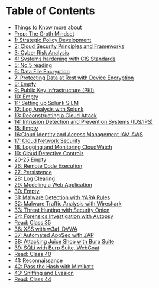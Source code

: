 # Table of Contents

- [Things to Know more about](ReadmeT.md)
- [Prep: The Groth Mindset](/Readings/Prep:GrowthMinset.md)
- [1: Strategic Policy Development](Read1.md)  <!-- Link to 'Read: Class 1' document -->
- [2: Cloud Security Principles and Frameworks](Read2.md)  <!-- Link to 'Read: Class 2' document -->
- [3: Cyber Risk Analysis](Read3.md)  <!-- Link to 'Read: Class 3' document -->
- [4: Systems hardening with CIS Standards](Read4.md)  <!-- Link to 'Read: Class 4' document -->
- [5: No 5 reading](Read5.md)  <!-- Link to 'Read: Class 5' document -->
- [6: Data File Encryption](Read6.md)  <!-- Link to 'Read: Class 6' document -->
- [7: Protecting Data at Rest with Device Encryption](Read7.md)  <!-- Link to 'Read: Class 7' document -->
- [8: Empty](Read8.md)  <!-- Link to 'Read: Class 8' document -->
- [9: Public Key Infrastructure (PKI)](Read9.md)  <!-- Link to 'Read: Class 9' document -->
- [10: Empty](Read10.md)  <!-- Link to 'Read: Class 10' document -->
- [11: Setting up Splunk SIEM](Read11.md)  <!-- Link to 'Read: Class 11' document -->
- [12: Log Analysis with Splunk](Read12.md)  <!-- Link to 'Read: Class 12' document -->
- [13: Reconstructing a Cloud Attack](Read13.md)  <!-- Link to 'Read: Class 13' document -->
- [14: Intrusion Detection and Prevention Systems (IDS/IPS)](Read14.md)  <!-- Link to 'Read: Class 14' document -->
- [15: Empty](Read15.md)  <!-- Link to 'Read: Class 15' document -->
- [16:Cloud Identity and Access Management IAM AWS](Read16.md)  <!-- Link to 'Read: Class 16' document -->
- [17: Cloud Network Security](Read17.md)  <!-- Link to 'Read: Class 17' document -->
- [18: Logging and Monitoring CloudWatch](Read18.md)  <!-- Link to 'Read: Class 18' document -->
- [19: Cloud Detective Controls](Read19.md)  <!-- Link to 'Read: Class 19' document -->
- [20-25 Empty](Read20.md)  <!-- Link to 'Read: Class 20' document -->
- [26: Remote Code Execution](Read26.md)  <!-- Link to 'Read: Class 26' document -->
- [27: Persistence](Read27.md)  <!-- Link to 'Read: Class 27' document -->
- [28: Log Clearing](Read28.md)  <!-- Link to 'Read: Class 28' document -->
- [29: Modeling a Web Application](Read29.md)  <!-- Link to 'Read: Class 29' document -->
- [30: Empty](Read30.md)  <!-- Link to 'Read: Class 30' document -->
- [31: Malware Detection with YARA Rules](Read31.md)  <!-- Link to 'Read: Class 31' document -->
- [32: Malware Traffic Analysis with Wireshark](Read32.md)  <!-- Link to 'Read: Class 32' document -->
- [33: Threat Hunting with Security Onion](Read33.md)  <!-- Link to 'Read: Class 33' document -->
- [34: Forensics Investigation with Autopsy](Read34.md)  <!-- Link to 'Read: Class 34' document -->
- [Read: Class 35](Read35.md)  <!-- Link to 'Read: Class 35' document -->
- [36: XSS with w3af, DVWA](Read36.md)  <!-- Link to 'Read: Class 36' document -->
- [37: Automated AppSec with ZAP](Read37.md)  <!-- Link to 'Read: Class 37' document -->
- [38: Attacking Juice Shop with Burp Suite](Read38.md)  <!-- Link to 'Read: Class 38' document -->
- [39: SQLi with Burp Suite, WebGoat ](Read39.md)  <!-- Link to 'Read: Class 39' document -->
- [Read: Class 40](Read40.md)  <!-- Link to 'Read: Class 40' document -->
- [41: Reconnaissance](Read41.md)  <!-- Link to 'Read: Class 41' document -->
- [42: Pass the Hash with Mimikatz](Read42.md)  <!-- Link to 'Read: Class 42' document -->
- [43: Sniffing and Evasion](Read43.md)  <!-- Link to 'Read: Class 43' document -->
- [Read: Class 44](Read44.md)  <!-- Link to 'Read: Class 44' document -->


